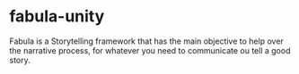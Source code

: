# fabula-unity
Fabula is a Storytelling framework that has the main objective to help over the narrative process, for whatever you need to communicate ou tell a good story.
